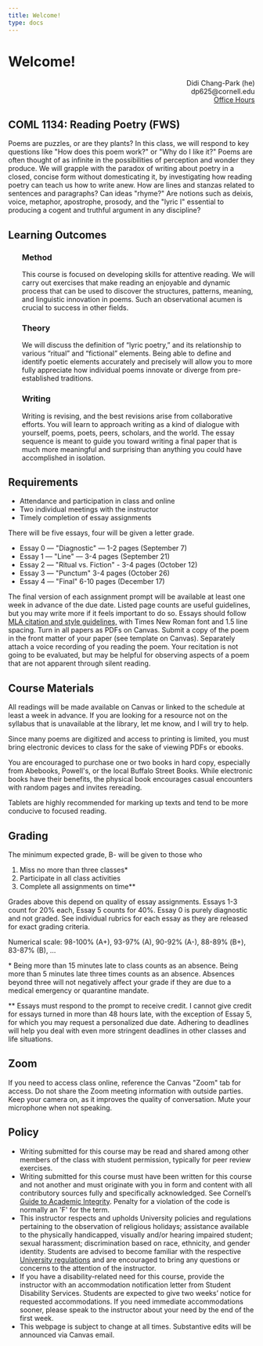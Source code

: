 ```yaml
---
title: Welcome!
type: docs
---
```


# Welcome!
<div style="text-align:right">
Didi Chang-Park (he)<br>
dp625@cornell.edu<br>
<a href="https://calendly.com/dp625">Office Hours</a>
</div>

## COML 1134: Reading Poetry (FWS)                      

Poems are puzzles, or are they plants? In this class, we will respond to key questions like "How does this poem work?" or "Why do I like it?" Poems are often thought of as infinite in the possibilities of perception and wonder they produce. We will grapple with the paradox of writing about poetry in a closed, concise form without domesticating it, by investigating how reading poetry can teach us how to write anew. How are lines and stanzas related to sentences and paragraphs? Can ideas "rhyme?" Are notions such as deixis, voice, metaphor, apostrophe, prosody, and the "lyric I" essential to producing a cogent and truthful argument in any discipline?

## Learning Outcomes
<div style="margin-left:2em">

### Method
This course is focused on developing skills for attentive reading. We will carry out exercises that make reading an enjoyable and dynamic process that can be used to discover the structures, patterns, meaning, and linguistic innovation in poems. Such an observational acumen is crucial to success in other fields.

### Theory
We will discuss the definition of “lyric poetry,” and its relationship to various “ritual” and “fictional” elements. Being able to define and identify poetic elements accurately and precisely will allow you to more fully appreciate how individual poems innovate or diverge from pre-established traditions.

### Writing
Writing is revising, and the best revisions arise from collaborative efforts. You will learn to approach writing as a kind of dialogue with yourself, poems, poets, peers, scholars, and the world. The essay sequence is meant to guide you toward writing a final paper that is much more meaningful and surprising than anything you could have accomplished in isolation.
</div>

## Requirements

<ul>
<li>Attendance and participation in class and online
<li>Two individual meetings with the instructor
<li>Timely completion of essay assignments
</ul>

There will be five essays, four will be given a letter grade.

* Essay 0 — "Diagnostic" — 1-2 pages (September 7)
* Essay 1 — "Line" — 3-4 pages (September 21)
* Essay 2 — "Ritual vs. Fiction" - 3-4 pages (October 12)
* Essay 3 — "Punctum" 3-4 pages (October 26)
* Essay 4 — "Final" 6-10 pages (December 17)

The final version of each assignment prompt will be available at least one week in advance of the due date. Listed page counts are useful guidelines, but you may write more if it feels important to do so.
Essays should follow <a href="https://owl.purdue.edu/owl/research_and_citation/mla_style/mla_formatting_and_style_guide/mla_general_format.html">MLA citation and style guidelines,</a> with Times New Roman font and 1.5 line spacing. Turn in all papers as PDFs on Canvas. Submit a copy of the poem in the front matter of your paper (see template on Canvas). Separately attach a voice recording of you reading the poem. Your recitation is not going to be evaluated, but may be helpful for observing aspects of a poem that are not apparent through silent reading.


## Course Materials

All readings will be made available on Canvas or linked to the schedule at least a week in advance. If you are looking for a resource not on the syllabus that is unavailable at the library, let me know, and I will try to help.

Since many poems are digitized and access to printing is limited, you must bring electronic devices to class for the sake of viewing PDFs or ebooks.

You are encouraged to purchase one or two books in hard copy, especially from Abebooks, Powell's, or the local Buffalo Street Books. While electronic books have their benefits, the physical book encourages casual encounters with random pages and invites rereading.

Tablets are highly recommended for marking up texts and tend to be more conducive to focused reading.

## Grading

The minimum expected grade, B- will be given to those who
1. Miss no more than three classes*
2. Participate in all class activities
3. Complete all assignments on time**

Grades above this depend on quality of essay assignments. Essays 1-3 count for 20% each, Essay 5 counts for 40%. Essay 0 is purely diagnostic and not graded. See individual rubrics for each essay as they are released for exact grading criteria.

Numerical scale: 98-100% (A+), 93-97% (A), 90-92% (A-), 88-89% (Β+), 83-87% (B), …

*&nbsp;Being more than 15 minutes late to class counts as an absence. Being more than 5 minutes late three times counts as an absence. Absences beyond three will not negatively affect your grade if they are due to a medical emergency or quarantine mandate.

** Essays must respond to the prompt to receive credit. I cannot give credit for essays turned in more than 48 hours late, with the exception of Essay 5, for which you may request a personalized due date. Adhering to deadlines will help you deal with even more stringent deadlines in other classes and life situations.

## Zoom

If you need to access class online, reference the Canvas "Zoom" tab for access. Do not share the Zoom meeting information with outside parties. Keep your camera on, as it improves the quality of conversation. Mute your microphone when not speaking.

## Policy

* Writing submitted for this course may be read and shared among other members of the class with student permission, typically for peer review exercises.
* Writing submitted for this course must have been written for this course and not another and must originate with you in form and content with all contributory sources fully and specifically acknowledged. See Cornell’s <a href="https://theuniversityfaculty.cornell.edu/academic-integrity/">Guide to Academic Integrity</a>. Penalty for a violation of the code is normally an 'F' for the term.
* This instructor respects and upholds University policies and regulations pertaining to the observation of religious holidays; assistance available to the physically handicapped, visually and/or hearing impaired student; sexual harassment; discrimination based on race, ethnicity, and gender identity. Students are advised to become familiar with the respective <a href="https://www.dfa.cornell.edu/sites/default/files/vol6_4.pdf">University regulations</a> and are encouraged to bring any questions or concerns to the attention of the instructor.
* If you have a disability-related need for this course, provide the instructor with an accommodation notification letter from Student Disability Services. Students are expected to give two weeks’ notice for requested accommodations. If you need immediate accommodations sooner, please speak to the instructor about your need by the end of the first week.
* This webpage is subject to change at all times. Substantive edits will be announced via Canvas email.
